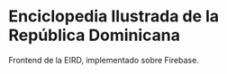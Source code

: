 # Enciclopedia Ilustrada de la República Dominicana
Frontend de la EIRD, implementado sobre Firebase.

